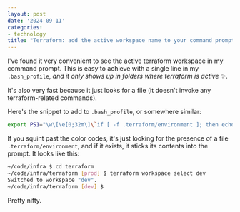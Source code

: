 ```yaml
---
layout: post
date: '2024-09-11'
categories:
- technology
title: "Terraform: add the active workspace name to your command prompt"
---
```


I've found it very convenient to see the active terraform workspace in my command prompt. This is easy
to achieve with a single line in my `.bash_profile`, _and it only shows up in folders where terraform is active_ ✨.

It's also very fast because it just looks for a file (it doesn't invoke any terraform-related commands).

Here's the snippet to add to `.bash_profile`, or somewhere similar:

```sh
export PS1="\w\[\e[0;32m\]\`if [ -f .terraform/environment ]; then echo -n ' ['; cat .terraform/environment; echo -n ']'; fi\`\[\e[m\] \[\e[1m\]$\[\e[m\] "
```

If you squint past the color codes, it's just looking for the presence of a file `.terraform/environment`, and
if it exists, it sticks its contents into the prompt. It looks like this:

```sh
~/code/infra $ cd terraform
~/code/infra/terraform [prod] $ terraform workspace select dev
Switched to workspace "dev".
~/code/infra/terraform [dev] $ 
```

Pretty nifty.
